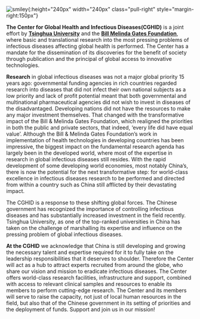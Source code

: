 ![smiley](/static/images/news/n2.jpg){:height="240px" width="240px" class="pull-right" style="margin-right:150px"}


__The Center for Global Health and Infectious Diseases(CGHID)__  is a joint effort by __[Tsinghua University](http://www.tsinghua.edu.cn)__ and the __[Bill Melinda Gates Foundation]()__, where basic and translational research into the most pressing problems of infectious diseases affecting global health is performed.  The Center has a mandate for the dissemination of its discoveries for the benefit of society through publication and the principal of global access to innovative technologies.

__Research__ in global infectious diseases was not a major global priority 15 years ago: governmental funding agencies in rich countries regarded research into diseases that did not infect their own national subjects as a low priority and lack of profit potential meant that both governmental and multinational pharmaceutical agencies did not wish to invest in diseases of the disadvantaged. Developing nations did not have the resources to make any major investment themselves. That changed with the transformative impact of the Bill & Melinda Gates Foundation, which realigned the priorities in both the public and private sectors, that indeed, ‘every life did have equal value’.  Although the Bill & Melinda Gates Foundation’s work in implementation of health technologies in developing countries has been impressive, the biggest impact on the fundamental research agenda has largely been in the developed world, where most of the expertise in research in global infectious diseases still resides.  With the rapid development of some developing world economies, most notably China’s, there is now the potential for the next transformative step: for world-class excellence in infectious diseases research to be performed and directed from within a country such as China still afflicted by their devastating impact.

The CGHID is a response to these shifting global forces. The Chinese government has recognized the importance of controlling infectious diseases and has substantially increased investment in the field recently. Tsinghua University, as one of the top-ranked universities in China has taken on the challenge of marshalling its expertise and influence on the pressing problem of global infectious diseases.

__At the CGHID__ we acknowledge that China is still developing and growing the necessary talent and expertise required for it to fully take on the leadership responsibilities that it deserves to shoulder.  Therefore the Center will act as a hub to attract experts recruited from around the globe, who share our vision and mission to eradicate infectious diseases.  The Center offers world-class research facilities, infrastructure and support, combined with access to relevant clinical samples and resources to enable its members to perform cutting-edge research.  The Center and its members will serve to raise the capacity, not just of local human resources in the field, but also that of the Chinese government in its setting of priorities and the deployment of funds.  Support and join us in our mission!


